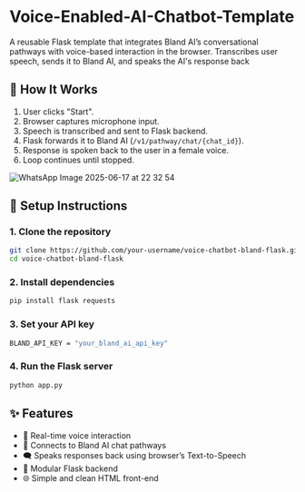 # Voice-Enabled-AI-Chatbot-Template
A reusable Flask template that integrates Bland AI’s conversational pathways with voice-based interaction in the browser. Transcribes user speech, sends it to Bland AI, and speaks the AI's response back

## 🚀 How It Works

1. User clicks "Start".
2. Browser captures microphone input.
3. Speech is transcribed and sent to Flask backend.
4. Flask forwards it to Bland AI (`/v1/pathway/chat/{chat_id}`).
5. Response is spoken back to the user in a female voice.
6. Loop continues until stopped.

![WhatsApp Image 2025-06-17 at 22 32 54](https://github.com/user-attachments/assets/5f3353eb-0743-4fbb-8b85-8d491fb79f9b)


## 🔧 Setup Instructions

### 1. Clone the repository

```bash
git clone https://github.com/your-username/voice-chatbot-bland-flask.git
cd voice-chatbot-bland-flask
```

### 2. Install dependencies
```bash
pip install flask requests
```
### 3. Set your API key
```bash
BLAND_API_KEY = "your_bland_ai_api_key"
```

### 4. Run the Flask server
```bash
python app.py
```

## ✨ Features

- 🔁 Real-time voice interaction
- 🧠 Connects to Bland AI chat pathways
- 🗨️ Speaks responses back using browser’s Text-to-Speech
- 🧩 Modular Flask backend
- 🌐 Simple and clean HTML front-end
